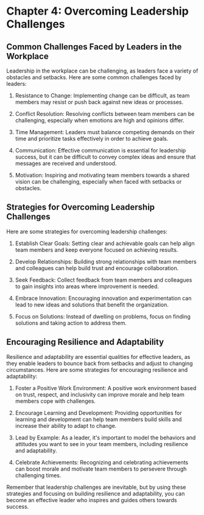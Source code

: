 Chapter 4: Overcoming Leadership Challenges
===========================================

Common Challenges Faced by Leaders in the Workplace
---------------------------------------------------

Leadership in the workplace can be challenging, as leaders face a variety of obstacles and setbacks. Here are some common challenges faced by leaders:

1. Resistance to Change: Implementing change can be difficult, as team members may resist or push back against new ideas or processes.

2. Conflict Resolution: Resolving conflicts between team members can be challenging, especially when emotions are high and opinions differ.

3. Time Management: Leaders must balance competing demands on their time and prioritize tasks effectively in order to achieve goals.

4. Communication: Effective communication is essential for leadership success, but it can be difficult to convey complex ideas and ensure that messages are received and understood.

5. Motivation: Inspiring and motivating team members towards a shared vision can be challenging, especially when faced with setbacks or obstacles.

Strategies for Overcoming Leadership Challenges
-----------------------------------------------

Here are some strategies for overcoming leadership challenges:

1. Establish Clear Goals: Setting clear and achievable goals can help align team members and keep everyone focused on achieving results.

2. Develop Relationships: Building strong relationships with team members and colleagues can help build trust and encourage collaboration.

3. Seek Feedback: Collect feedback from team members and colleagues to gain insights into areas where improvement is needed.

4. Embrace Innovation: Encouraging innovation and experimentation can lead to new ideas and solutions that benefit the organization.

5. Focus on Solutions: Instead of dwelling on problems, focus on finding solutions and taking action to address them.

Encouraging Resilience and Adaptability
---------------------------------------

Resilience and adaptability are essential qualities for effective leaders, as they enable leaders to bounce back from setbacks and adjust to changing circumstances. Here are some strategies for encouraging resilience and adaptability:

1. Foster a Positive Work Environment: A positive work environment based on trust, respect, and inclusivity can improve morale and help team members cope with challenges.

2. Encourage Learning and Development: Providing opportunities for learning and development can help team members build skills and increase their ability to adapt to change.

3. Lead by Example: As a leader, it's important to model the behaviors and attitudes you want to see in your team members, including resilience and adaptability.

4. Celebrate Achievements: Recognizing and celebrating achievements can boost morale and motivate team members to persevere through challenging times.

Remember that leadership challenges are inevitable, but by using these strategies and focusing on building resilience and adaptability, you can become an effective leader who inspires and guides others towards success.
